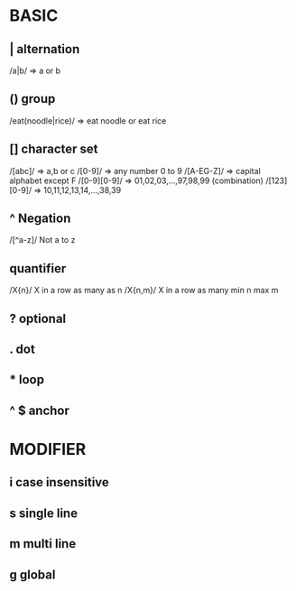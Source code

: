 # BASIC

## | alternation

/a|b/ => a or b

## () group

/eat(noodle|rice)/ => eat noodle or eat rice

## [] character set

/[abc]/ => a,b or c
/[0-9]/ => any number 0 to 9
/[A-EG-Z]/ => capital alphabet except F
/[0-9][0-9]/ => 01,02,03,...,97,98,99 (combination)
/[123][0-9]/ => 10,11,12,13,14,...,38,39

## ^ Negation

/[^a-z]/ Not a to z

## quantifier

/X{n}/ X in a row as many as n
/X{n,m}/ X in a row as many min n max m

## ? optional

## . dot

## \* loop

## ^ $ anchor

# MODIFIER

## i case insensitive

## s single line

## m multi line

## g global
